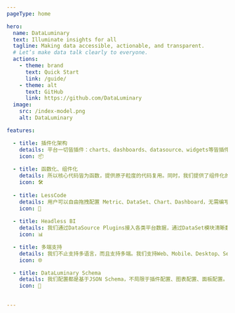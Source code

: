 ```yaml
---
pageType: home

hero:
  name: DataLuminary
  text: Illuminate insights for all
  tagline: Making data accessible, actionable, and transparent. 
  # Let’s make data talk clearly to everyone.
  actions:
    - theme: brand
      text: Quick Start
      link: /guide/
    - theme: alt
      text: GitHub
      link: https://github.com/DataLuminary
  image:
    src: /index-model.png
    alt: DataLuminary

features:

  - title: 插件化架构
    details: 平台一切皆插件：charts、dashboards、datasource、widgets等皆插件，可按需扩展。比如图表，可以自由切换图表类型，比如表格、折线图、柱状图、饼图、雷达图等。面板可以切换为大屏、网格、列表等。数据源可以切换为本地、远程、API等。
    icon: 📦
    
  - title: 函数化、组件化
    details: 所以核心代码皆为函数，提供原子粒度的代码复用。同时，我们提供了组件化的开发方式，让用户可以自由组合组件，实现自己的需求。
    icon: 🛠️
    
  - title: LessCode
    details: 用户可以自由拖拽配置 Metric、DataSet、Chart、Dashboard，无需编写代码。但是，我们再数据集提供了高级配置模式，如SQL Query查询，方便用户清洗数据。
    icon: 🎨
    
  - title: Headless BI
    details: 我们通过DataSource Plugins接入各类平台数据，通过DataSet模块清晰数据，配置指标、维度，通过Chart模块配置图表，最后通过Dashboard模块组合展示。
    icon: 📊

  - title: 多端支持
    details: 我们不止支持多语言，而且支持多端。我们支持Web、Mobile、Desktop、Serverless等多端。我们的多端支持基于插件，比如面板插件，有基于TMagic的大屏插件，有基于Layout的PC端插件，也有CardList的移动端！
    icon: 🌐    

  - title: DataLuminary Schema
    details: 我们配置都是基于JSON Schema，不局限于插件配置、图表配置、面板配置。我们的图表联动也基于配置。基于我们的开放式Scheme，可以顺利与第三方平台对接，比如Grafana。
    icon: 📝
    

---
```





